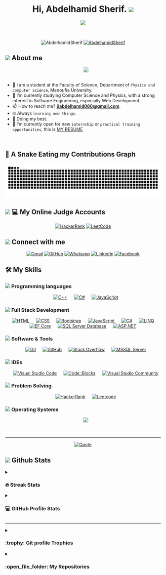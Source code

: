 <h1 align="center">Hi, Abdelhamid Sherif. <img src="https://media.giphy.com/media/hvRJCLFzcasrR4ia7z/giphy.gif" width="35"></h1>
<p align="center">
  <a href="https://github.com/DenverCoder1/readme-typing-svg"><img src="https://readme-typing-svg.herokuapp.com?font=Time+New+Roman&color=%23C8BE25&size=25&center=true&vCenter=true&width=600&height=100&lines=Software+Engineer;Full-Stack+.NET+Developer;Computer+Science+Student;Problem+Solver;Always+learning+new+things"></a>
</p>


<br>

<p align="center"> 
	<img src="https://komarev.com/ghpvc/?username=AbdelhamidSherif&label=Profile%20views&color=0047AB&style=plastic?" alt="AbdelhamidSherif" height=25px, width=160px/> 
	<!---
		<a href = "https://commits.top/egypt.html" target="_blank">
			<img src="https://aktive.tk/egypt/7oSkaaa?color=red" alt="Most Active Users" target="_blank" height=25px, width=250px/> 
		</a>
	-->
	<a href="https://commits.top/egypt.html" target="_blank">
  <img src="https://enfsgag3ayy6w9q.m.pipedream.net/AbdelhamidSherif&style=plastic" alt="AbdelhamidSherif" height="25px" width="250px"/>
</a>


</p>

	
## <picture><img src = "https://github.com/7oSkaaa/7oSkaaa/blob/main/Images/about_me.gif?raw=true" width = 50px></picture> About me

<picture> <img align="right" src="https://github.com/7oSkaaa/7oSkaaa/blob/main/Images/Right_Side.gif?raw=true" width = 250px></picture>

<br><br>
- :school: I am a student at the Faculty of Science, Department of `Physics and Computer Science`, Menoufia University.
- 🌱 I’m currently studying Computer Science and Physics, with a strong interest in Software Engineering, especially Web Development.
- 📫 How to reach me? **9abdelhamid080@gmail.com**.
- :nerd_face: Always `learning new things`.
- 🐼 Doing my best.
- :thinking: I’m currently open for new `internship` or `practical training opportunities`, this is [MY RESUME]()
<br>

<!-- ## 🐍 A Snake Eating my Contributions Graph

<p align="center">
  <img src="https://github.com/7oSkaaa/7oSkaaa/blob/output/github-contribution-grid-snake.svg" alt="Snake Game"/>
</p>-->

## 🐍 A Snake Eating my Contributions Graph

<p align="center">
  <img src="https://github.com/AbdelhamidSherif/AbdelhamidSherif/blob/output/github-contribution-grid-snake.svg" alt="Snake animation" />
</p>


## <picture> <img src="https://github.com/7oSkaaa/7oSkaaa/blob/main/Images/competitive_programming_profile.png?raw=true" width=40> </picture> 💻 My Online Judge Accounts

<p align="center">
<a href="https://www.hackerrank.com/profile/Doctor_Dev">
    <img src="https://upload.wikimedia.org/wikipedia/commons/thumb/4/40/HackerRank_Icon-1000px.png/500px-HackerRank_Icon-1000px.png" alt="HackerRank" width="50"/></a>
  <a href="https://leetcode.com/u/Doctor_Dev/">
    <img src="https://img.icons8.com/external-tal-revivo-shadow-tal-revivo/50/000000/external-level-up-your-coding-skills-and-quickly-land-a-job-logo-shadow-tal-revivo.png" alt="LeetCode"/>
  </a>  
</p>

## <picture> <img src="https://github.com/7oSkaaa/7oSkaaa/blob/main/Images/Connect-with-me.gif?raw=true" width="100px"> </picture> Connect with me
<p align="center">
	<a href="mailto:9abdelhamid080@gmail.com"><img img src="https://img.shields.io/badge/gmail-%23EA4335.svg?style=plastic&logo=gmail&logoColor=white" alt="Gmail"/></a>
	<a href="https://github.com/AbdelhamidSherif"><img src="https://img.shields.io/badge/github-%23181717.svg?style=plastic&logo=github&logoColor=white" alt="GitHub"/></a>
	<a href="https://wa.me/201062754365" target="_blank">
  <img src="https://img.shields.io/badge/whatsapp-%2325D366.svg?style=plastic&logo=whatsapp&logoColor=white" alt="Whatsapp"/></a>
	<a href="https://linkedin.com/in/abdelhamid-sherif"><img src="https://img.shields.io/badge/linkedin-%230A66C2.svg?style=plastic&logo=linkedin&logoColor=white" alt="LinkedIn"/></a>
	<a href="https://www.facebook.com/profile.php?id=100086305047581"><img src="https://img.shields.io/badge/facebook-%231877F2.svg?style=plastic&logo=facebook&logoColor=white" alt="Facebook"/></a>
</p>


## 🛠️ My Skills

### <picture> <img src = "https://github.com/7oSkaaa/7oSkaaa/blob/main/Images/Programming_Languages.gif?raw=true" width = 50px>  </picture> Programming languages

<p align="center"> 
  &emsp;
  <a href="https://www.w3schools.com/cpp/" target="_blank"> 
    <img alt="C++" src="https://img.shields.io/badge/C++%20-%2300599C.svg?style=plastic&logo=c%2B%2B&logoColor=white"></a> 
  &emsp;
  <a href="https://learn.microsoft.com/en-us/dotnet/csharp/" target="_blank">
    <img alt="C#" src="https://img.shields.io/badge/C%23-%23239120.svg?style=plastic&logo=csharp&logoColor=white"></a>
  &emsp; 
  <a href="https://www.jsprogramming.com/" target="_blank"> 
    <img alt="JavaScript" src="https://img.shields.io/badge/JavaScript-F7DF1E.svg?style=plastic&logo=javascript&logoColor=black"></a>
</p>


### <picture> <img src = "https://github.com/7oSkaaa/7oSkaaa/blob/main/Images/Front_End.gif?raw=true" width = 50px>  </picture> Full Stack Development
<p align="center"> 
  &emsp; 
  <a href="https://www.w3.org/html/" target="_blank"> 
   <img alt="HTML" src="https://img.shields.io/badge/HTML5%20-%23E34F26.svg?style=plastic&logo=html5&logoColor=white"></a>   
  &emsp;
  <a href="https://www.w3schools.com/css/" target="_blank">
    <img alt="CSS" src="https://img.shields.io/badge/CSS%20-%231572B6.svg?style=plastic&logo=css3&logoColor=white"></a>
  &emsp; 
  <a href="https://getbootstrap.com/" target="_blank"> 
    <img alt="Bootstrap" src="https://img.shields.io/badge/Bootstrap-%237952B3.svg?style=plastic&logo=bootstrap&logoColor=white"></a>
  &emsp;
  <a href="https://developer.mozilla.org/en-US/docs/Web/JavaScript" target="_blank"> 
     <img alt="JavaScript" src="https://img.shields.io/badge/JavaScript%20-%23F7DF1E.svg?style=plastic&logo=javascript&logoColor=black"></a>
&emsp;
  <a href="https://learn.microsoft.com/en-us/dotnet/csharp/" target="_blank">
  <img alt="C#" src="https://img.shields.io/badge/C%23-%23239120.svg?style=plastic&logo=csharp&logoColor=white"></a>
	&emsp;
 <a href="https://learn.microsoft.com/en-us/dotnet/csharp/programming-guide/concepts/linq/" target="_blank">
  <img alt="LINQ" src="https://img.shields.io/badge/LINQ-%23007ACC.svg?style=plastic&logo=dotnet&logoColor=white"></a>
	&emsp;
<a href="https://learn.microsoft.com/en-us/ef/core/" target="_blank">
  <img alt="EF Core" src="https://img.shields.io/badge/EF%20Core-%234078C0.svg?style=plastic&logo=dotnet&logoColor=white"></a>
&emsp;
<a href="https://www.microsoft.com/en-us/sql-server/sql-server-downloads" target="_blank">
  <img alt="SQL Server Database" src="https://img.shields.io/badge/SQL%20Server-%23CC2927.svg?style=plastic&logo=microsoft-sql-server&logoColor=white"></a>
&emsp;
<a href="https://learn.microsoft.com/en-us/aspnet/core/?view=aspnetcore-8.0" target="_blank">
  <img alt="ASP.NET" src="https://img.shields.io/badge/ASP.NET-%23007ACC.svg?style=plastic&logo=dotnet&logoColor=white"></a>

</p>

 ### <picture> <img src = "https://github.com/7oSkaaa/7oSkaaa/blob/main/Images/Software_Tools.gif?raw=true" width = 50px>  </picture> Software & Tools
 
<p align="center">
  &emsp;
    <a href="#"><img alt="Git" src="https://img.shields.io/badge/Git%20-%23F05033.svg?style=plastic&logo=git&logoColor=white"></a>
  &emsp;
    <a href="#"><img alt="GitHub" src="https://img.shields.io/badge/github-%23181717.svg?style=plastic&logo=github&logoColor=white"></a>
  &emsp;
    <a href="#"><img alt="Stack Overflow" src="https://img.shields.io/badge/-Stack%20Overflow-FE7A16?style=plastic&logo=stack-overflow&logoColor=white"></a>
  &emsp;
  <a href="#"> <img alt="MSSQL Server" src="https://img.shields.io/badge/MSSQL%20Server-%23CC2927.svg?style=plastic&logo=microsoft-sql-server&logoColor=white"></a>
</p>

 ### <picture> <img src = "https://github.com/7oSkaaa/7oSkaaa/blob/main/Images/IDEs.gif?raw=true" width = 50px>  </picture> IDEs
 
<p align="center">
  &emsp;
    <a href="#"><img alt="Visual Studio Code" src="https://img.shields.io/badge/Visual%20Studio%20Code-0078d7.svg?style=plastic&logo=visual-studio-code&logoColor=white"></a>
  &emsp;
	<a href="#"><img alt="Code::Blocks" src="https://img.shields.io/badge/Code::Blocks-3D943D.svg?style=plastic&logo=codeblocks&logoColor=white"></a>
  &emsp;
    <a href="#"><img alt="Visual Studio Community" src="https://img.shields.io/badge/Visual%20Studio%20Community-5C2D91.svg?style=plastic&logo=visual-studio&logoColor=white"></a>
</p>

 ### <picture> <img src = "https://github.com/7oSkaaa/7oSkaaa/blob/main/Images/CP_PS.gif?raw=true" width = 50px>  </picture> Problem Solving
 
<p align="center">
  &emsp;
<a href="#"><img alt="HackerRank" src="https://img.shields.io/badge/hackerrank-%232EC866.svg?style=plastic&logo=hackerrank&logoColor=white" /></a>
  &emsp;
    <a href="#"><img alt = "Leetcode" src="https://img.shields.io/badge/leetcode%20-%23FFA116.svg?style=plastic&logo=leetcode&logoColor=black" /></a>
</p>

 ### <picture> <img src = "https://github.com/7oSkaaa/7oSkaaa/blob/main/Images/OS.gif?raw=true" width = 50px>  </picture> Operating Systems
 
<p align="center">
  &emsp;
    <a href="#"><img src="https://img.shields.io/badge/Windows-0078D6?style=plastic&logo=windows&logoColor=white"></a>
</p>

<br> 

---

<p align="center">
  <a href="https://github.com/piyushsuthar/github-readme-quotes" target="_blank" rel="noopener">
    <img alt="Quote" src="https://quotes-github-readme.vercel.app/api?type=horizontal&theme=tokyonight&animation=grow_out_in&quoteCategory=programming" />
  </a>
</p>

## <picture> <img src = "https://github.com/7oSkaaa/7oSkaaa/blob/main/Images/Statistics.gif?raw=true" width = 50px>  </picture> Github Stats

<details><summary><h3> 🔥 Streak Stats</h3></summary>

<p align="center">
  <img src="https://github-readme-streak-stats.herokuapp.com/?user=AbdelhamidSherif&theme=tokyonight_duo" alt="AbdelhamidSherif's streak stats" />
</p>

</details>
  
<details><summary><h3>💻 GitHub Profile Stats</h3></summary>

----
<p align="center">
  <a href="https://github.com/anuraghazra/github-readme-stats" target="_blank" rel="noopener">
    <img alt="AbdelhamidSherif's Github Stats" src="https://github-readme-stats.vercel.app/api?username=AbdelhamidSherif&show_icons=true&count_private=true&locale=en&theme=tokyonight&layout=compact" height="230px"/>
  </a>
  &nbsp;
  <img src="https://github-readme-stats.vercel.app/api/top-langs?username=AbdelhamidSherif&langs_count=10&show_icons=true&locale=en&theme=tokyonight" alt="Top Languages" height="230px"/>
  <br/>

  <b>Note:</b> Top languages is only a metric of the languages my public code consists of and doesn't reflect experience or skill level.
</p>

</details>

---


<details><summary> <h3> :trophy: Git profile Trophies </h3></summary>

<p align="center">
  <a href="https://github.com/ryo-ma/github-profile-trophy" target="_blank" rel="noopener">
    <img src="https://github-profile-trophy.vercel.app/?username=AbdelhamidSherif&layout=compact&theme=tokyonight&column=4&margin-w=15&margin-h=15" alt="Trophies" />
  </a>
</p>

</details>
	
<details><summary><h3> :open_file_folder: My Repositories </h3></summary>

<p align="center">
  <a href="https://github.com/AbdelhamidSherif?tab=repositories" target="_blank">
    🌟 Dive into my world of code — where ideas turn into reality 🚀
  </a>
</p>

</details>

</br></br>
